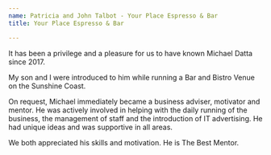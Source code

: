```yaml
---
name: Patricia and John Talbot - Your Place Espresso & Bar
title: Your Place Espresso & Bar

---
```

It has been a privilege and a pleasure for us to have known Michael Datta since 2017. 

My son and I were introduced to him while running a Bar and Bistro Venue on the Sunshine Coast. 

On request, Michael immediately became a business adviser, motivator and mentor. He was actively involved in helping with the daily running of the business, the management of staff and the introduction of IT advertising. He had unique ideas and was supportive in all areas.

We both appreciated his skills and motivation. He is The Best Mentor.